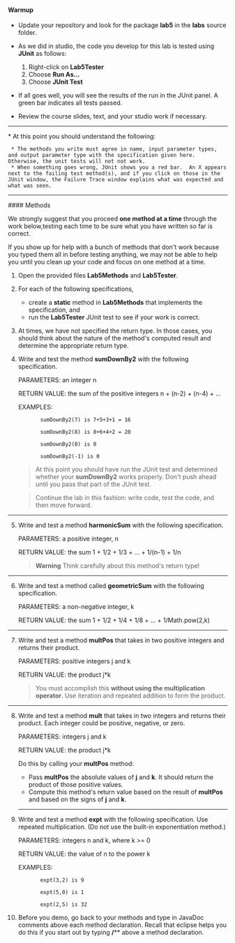 #### Warmup

* Update your repository and look for the package **lab5** in the **labs**
source folder.
* As we did in studio, the code you develop for this lab is tested using **JUnit** as follows:

    1. Right-click on **Lab5Tester**
    2. Choose **Run As...**
    3. Choose **JUnit Test**

* If all goes well, you will see the results of the run in the JUnit panel. A green bar indicates all tests passed.
* Review the course slides, text, and your studio work if necessary.

<HR>
* At this point you should understand the following:

     * The methods you write must agree in name, input parameter types, and output parameter type with the specification given here.  Otherwise, the unit tests will not not work.
     * When something goes wrong, JUnit shows you a red bar.  An X appears next to the failing test method(s), and if you click on those in the JUnit window, the Failure Trace window explains what was expected and what was seen.

<HR>
#### Methods

  We strongly suggest that you proceed **one method at a time** through the work below,testing each time to be sure what you have written so far is correct.

  If you show up for help with a bunch of methods that don't work because you typed them all in before testing anything, we may not be able to help you until you clean up your code and focus on one method at a time.


1. Open the provided files **Lab5Methods** and **Lab5Tester**.
2. For each of the following specifications,

    * create a **static** method in **Lab5Methods** that implements the specification, and
    * run the **Lab5Tester** JUnit test to see if your work is correct.

3. At times, we have not specified the return type.  In those cases, you should think about the nature of the method's computed result and determine the appropriate return type.



4. Write and test the method **sumDownBy2** with the following specification.

    PARAMETERS:   an integer n

    RETURN VALUE: the sum of the positive integers n + (n-2) + (n-4) + ...

    EXAMPLES:     

              sumDownBy2(7) is 7+5+3+1 = 16

              sumDownBy2(8) is 8+6+4+2 = 20

              sumDownBy2(0) is 0

              sumDownBy2(-1) is 0

    >At this point you should have run the JUnit test and determined whether your
**sumDownBy2** works properly.  Don't push ahead until you pass that part of
the JUnit test.

    >Continue the lab in this fashion:  write code, test the code, and then
move forward.

  <HR>

5. Write and test a method **harmonicSum** with the following specification.

    PARAMETERS:   a positive integer, n

    RETURN VALUE: the sum 1 + 1/2 + 1/3 + ... + 1/(n-1) + 1/n


    >**Warning** Think carefully about this method's return type!

  <HR>

6. Write and test a method called **geometricSum** with the following specification.

    PARAMETERS:   a non-negative integer, k

    RETURN VALUE: the sum 1 + 1/2 + 1/4 + 1/8 + ... + 1/Math.pow(2,k)

  <HR>

7. Write and test a method **multPos** that takes in two positive integers and returns their product.

    PARAMETERS:   positive integers j and k

    RETURN VALUE: the product j*k

    >You must accomplish this
**without using the multiplication operator**. Use iteration and repeated addition
to form the product.

  <HR>

8. Write and test a method **mult** that takes in two integers and returns their product.
Each integer could be positive, negative, or zero.

    PARAMETERS:   integers j and k

    RETURN VALUE: the product j*k

    Do this by calling your **multPos** method:
    * Pass **multPos** the absolute values of **j** and **k**.  It should return the product of those positive values.
    * Compute this method's return value based on the result of **multPos** and based on the signs of **j** and **k**.

    <HR>

9. Write and test a method **expt** with the following specification.  Use repeated multiplication.
(Do not use the built-in exponentiation method.)

    PARAMETERS:   integers n and k, where k >= 0

    RETURN VALUE: the value of n to the power k

    EXAMPLES:     

              expt(3,2) is 9

              expt(5,0) is 1

              expt(2,5) is 32


10. Before you demo, go back to your methods and type in JavaDoc comments above each
method declaration.   Recall that eclipse helps you do this if you start out by
typing **/**** above a method declaration.
